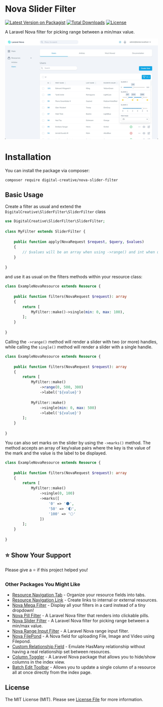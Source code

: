 # Nova Slider Filter

[![Latest Version on Packagist](https://img.shields.io/packagist/v/digital-creative/nova-slider-filter)](https://packagist.org/packages/digital-creative/nova-slider-filter)
[![Total Downloads](https://img.shields.io/packagist/dt/digital-creative/nova-slider-filter)](https://packagist.org/packages/digital-creative/nova-slider-filter)
[![License](https://img.shields.io/packagist/l/digital-creative/nova-slider-filter)](https://github.com/dcasia/nova-slider-filter/blob/master/LICENSE)

A Laravel Nova filter for picking range between a min/max value.

<picture>
  <source media="(prefers-color-scheme: dark)" srcset="https://raw.githubusercontent.com/dcasia/nova-slider-filter/main/screenshots/dark.png">
  <img alt="SliderFilter in Action" src="https://raw.githubusercontent.com/dcasia/nova-slider-filter/main/screenshots/light.png">
</picture>

# Installation

You can install the package via composer:

```shell
composer require digital-creative/nova-slider-filter
```

## Basic Usage

Create a filter as usual and extend the `DigitalCreative\SliderFilter\SliderFilter` class

```php
use DigitalCreative\SliderFilter\SliderFilter;

class MyFilter extends SliderFilter {

    public function apply(NovaRequest $request, $query, $values)
    {
        // $values will be an array when using ->range() and int when using ->single()
    }
    
}
```

and use it as usual on the filters methods within your resource class:

```php
class ExampleNovaResource extends Resource {

    public function filters(NovaRequest $request): array
    {
        return [
            MyFilter::make()->single(min: 0, max: 100),
        ];
    }

}
```

Calling the `->range()` method will render a slider with two (or more) handles, while calling the `single()` method will render a slider with a single handle.

```php
class ExampleNovaResource extends Resource {

    public function filters(NovaRequest $request): array
    {
        return [
            MyFilter::make()
                ->range(0, 500, 300)
                ->label('${value}')
                
            MyFilter::make()
                ->single(min: 0, max: 500)
                ->label('${value}')
        ];
    }

}
```

You can also set marks on the slider by using the `->marks()` method. The method accepts an array of key/value pairs where the key is the value of the mark and the value is the label to be displayed.

```php
class ExampleNovaResource extends Resource {

    public function filters(NovaRequest $request): array
    {
        return [
            MyFilter::make()
                ->single(0, 100)
                ->marks([
                    '0' => '🌑',
                    '50' => '🌓',
                    '100' => '🌕'
                ])
        ];
    }

}
```

## ⭐️ Show Your Support

Please give a ⭐️ if this project helped you!

### Other Packages You Might Like

- [Resource Navigation Tab](https://github.com/dcasia/resource-navigation-tab) - Organize your resource fields into tabs.
- [Resource Navigation Link](https://github.com/dcasia/resource-navigation-link) - Create links to internal or external resources.
- [Nova Mega Filter](https://github.com/dcasia/nova-mega-filter) - Display all your filters in a card instead of a tiny dropdown!
- [Nova Pill Filter](https://github.com/dcasia/nova-pill-filter) - A Laravel Nova filter that renders into clickable pills.
- [Nova Slider Filter](https://github.com/dcasia/nova-slider-filter) - A Laravel Nova filter for picking range between a min/max value.
- [Nova Range Input Filter](https://github.com/dcasia/nova-range-input-filter) - A Laravel Nova range input filter.
- [Nova FilePond](https://github.com/dcasia/nova-filepond) - A Nova field for uploading File, Image and Video using Filepond.
- [Custom Relationship Field](https://github.com/dcasia/custom-relationship-field) - Emulate HasMany relationship without having a real relationship set between resources.
- [Column Toggler](https://github.com/dcasia/column-toggler) - A Laravel Nova package that allows you to hide/show columns in the index view.
- [Batch Edit Toolbar](https://github.com/dcasia/batch-edit-toolbar) - Allows you to update a single column of a resource all at once directly from the index page.

## License

The MIT License (MIT). Please see [License File](https://raw.githubusercontent.com/dcasia/nova-slider-filter/master/LICENSE) for more information.
